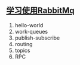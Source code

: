 ## [学习使用RabbitMq](http://www.rabbitmq.com/tutorials/tutorial-two-java.html)

1. hello-world
2. work-queues
3. publish-subscribe
4. routing
5. topics
6. RPC
